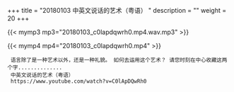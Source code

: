 +++
title = "20180103  中英文说话的艺术（粤语） "
description = ""
weight = 20
+++

{{< mymp3 mp3="20180103_c0lapdqwrh0.mp4.wav.mp3" >}}

{{< mymp4 mp4="20180103_c0lapdqwrh0.mp4" >}}

     语言除了是一种艺术以外，还是一种礼貌。 如何去运用这个艺术？ 请您时刻在中心收藏这两个字.............. 
     中英文说话的艺术（粤语） 
     https://www.youtube.com/watch?v=C0lApDQwRh0 
